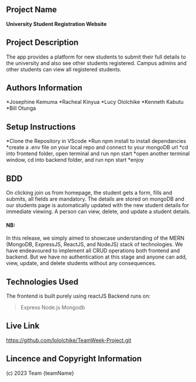 ## Project Name
   **University Student Registration Website**

## Project Description
The app provides a platform for new students to submit their full details to the university and also see other students registered. Campus admins and other students  can view all registered students. 
   
 
## Authors Information
   *Josephine Kemuma
   *Racheal Kinyua
   *Lucy Ololchike
   *Kenneth Kabutu
   *Bill Otunga

## Setup Instructions
*Clone the Repository in VScode
*Run npm install to install dependancies
*create a .env file on your local repo and connect to your mongoDB url
*cd into frontend folder, open terminal and run npn start
*open another terminal window, cd into backend folder, and run npn start
*enjoy

## BDD
On clicking join us from homepage, the student gets a form, fills and submits, all fields are mandatory.
The details are stored on mongoDB and our students page is automatically updated with the new student details for immediate viewing. 
A person can view, delete, and update a student details.

#### NB:
In this release, we simply aimed to showcase understanding of the MERN (MongoDB, ExpressJS, ReactJS, and NodeJS) stack of technologies. We have endeavoured to implement all CRUD operations both frontend and backend. But we have no authentication at this stage and anyone can add, view, update, and delete students without any consequences. 

   
## Technologies Used
The frontend is built purely using reactJS
Backend runs on: 
>Express
>Node.js
>Mongodb

## Live Link
   https://github.com/lololchike/TeamWeek-Project.git

## Lincence and Copyright Information
   (c) 2023 Team {teamName}
